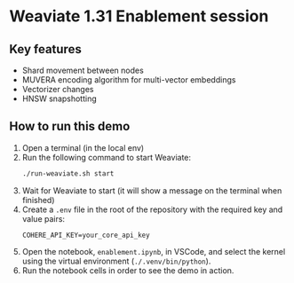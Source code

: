 # Weaviate 1.31 Enablement session

## Key features

- Shard movement between nodes
- MUVERA encoding algorithm for multi-vector embeddings
- Vectorizer changes
- HNSW snapshotting

## How to run this demo

1. Open a terminal (in the local env)
2. Run the following command to start Weaviate:
   ```bash
   ./run-weaviate.sh start
   ```
3. Wait for Weaviate to start (it will show a message on the terminal when finished)
4. Create a `.env` file in the root of the repository with the required key and value pairs:
   ```env
   COHERE_API_KEY=your_core_api_key
   ```
5. Open the notebook, `enablement.ipynb`, in VSCode, and select the kernel using the virtual environment (`./.venv/bin/python`).
6. Run the notebook cells in order to see the demo in action.
